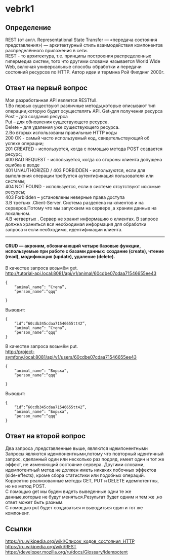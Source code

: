 # vebrk1
## Определение
REST (от англ. Representational State Transfer — «передача состояния представления») — архитектурный стиль взаимодействия компонентов распределённого приложения в сети.  
REST - то архитектура, т.е. принципы построения распределенных гипермедиа систем, того что другими словами называется World Wide Web, включая универсальные способы обработки и передачи состояний ресурсов по HTTP. Автор идеи и термина Рой Филдинг 2000г.  
## Ответ на первый вопрос
Моя разработанная API является RESTfull.  
1.Во первых существуют различные методы,которые описывают тип операции,которую будет осуществлять API.
	Get-для получения ресурса     
	Post – для создания ресурса    
	Put – для обновления существующего ресурса.    
	Delete – для удаления уже существующего ресурса.    
2.Во вторых использованы правильные HTTP коды  
	200 OK - самый часто используемый код, свидетельствующий об успехе операции;   
	201 CREATED - используется, когда с помощью метода POST создается ресурс;  
	400 BAD REQUEST - используется, когда со стороны клиента допущена ошибка в вводе    
	401 UNAUTHORIZED / 403 FORBIDDEN - используются, если для выполнения операции требуется аутентификация пользователя или системы;    
	404 NOT FOUND - используется, если в системе отсутствуют искомые ресурсы;  
	403 Forbidden – установлены неверные права доступа  
3.В третьих .Client-Server. Система разделена на клиентов и на серверов.Потому что мы запускаем на сервере ,а храним данные на локальном.  
4.В четвертых .	Сервер не хранит информацию о клиентах. В запросе должна храниться вся необходимая информация для обработки запроса и если необходимо, идентификации клиента.  
_______________________________________________________________________________________________________________________________________________________________________

#### CRUD — акроним, обозначающий четыре базовые функции, используемые при работе с базами данных: создание (create), чтение (read), модификация (update), удаление (delete).
В качестве запроса возьмём get.  
http://tutorial-api.local:8081/api/v1/animal/60cdbe07cdaa71546655ee43  
```
{
	“animal_name”: “Степа”,
	“person_name”:”qqq”

}
```
Выводит:
```
{
	“id”:”60cdb345cdaa71546655tt42”,
	“animal_name”: “Степа”,
	“person_name”:”qqq”
}
```
В качестве запроса возьмём put.  
http://project-symfony.local:8081/api/v1/users/60cdbe07cdaa71546655ee43
```
{
	“animal_name”: “Борька”,
	“person_name”:”qqq”

}
```
Выводит:
```
{
	“id”:”60cdb345cdaa71546655tt42”,
	“animal_name”: “Борька”,
	“person_name”:”qqq”
}
```


## Ответ на второй вопрос
Два запроса ,представленные выше, являются идемпонентными
Запросы являются идемпонентными,потому что повторный идентичный запрос, сделанный один или несколько раз подряд, имеет один и тот же эффект, не изменяющий состояние сервера. 
Другими словами, идемпотентный метод не должен иметь никаких побочных эффектов (side-effects), кроме сбора статистики или подобных операций. Корректно реализованные методы GET,  PUT и DELETE идемпотентны, но не метод POST.   
С помощью get мы будем видеть выведенные одни те же данные,которые не будут меняться.Результат будет одним и тем же ,но ответ может быть разным.  
С помощью put будет создаваться и выводиться один и тот же компонент.  


## Ссылки
https://ru.wikipedia.org/wiki/Список_кодов_состояния_HTTP 
https://ru.wikipedia.org/wiki/REST
https://developer.mozilla.org/ru/docs/Glossary/Idempotent  







